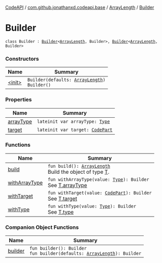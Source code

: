 [CodeAPI](../../../index.md) / [com.github.jonathanxd.codeapi.base](../../index.md) / [ArrayLength](../index.md) / [Builder](.)

# Builder

`class Builder : `[`Builder`](../../-array-access/-builder/index.md)`<`[`ArrayLength`](../index.md)`, Builder>, `[`Builder`](../../-typed/-builder/index.md)`<`[`ArrayLength`](../index.md)`, Builder>`

### Constructors

| Name | Summary |
|---|---|
| [&lt;init&gt;](-init-.md) | `Builder(defaults: `[`ArrayLength`](../index.md)`)`<br>`Builder()` |

### Properties

| Name | Summary |
|---|---|
| [arrayType](array-type.md) | `lateinit var arrayType: `[`Type`](http://docs.oracle.com/javase/6/docs/api/java/lang/reflect/Type.html) |
| [target](target.md) | `lateinit var target: `[`CodePart`](../../../com.github.jonathanxd.codeapi/-code-part/index.md) |

### Functions

| Name | Summary |
|---|---|
| [build](build.md) | `fun build(): `[`ArrayLength`](../index.md)<br>Build the object of type [T](#). |
| [withArrayType](with-array-type.md) | `fun withArrayType(value: `[`Type`](http://docs.oracle.com/javase/6/docs/api/java/lang/reflect/Type.html)`): Builder`<br>See [T.arrayType](#) |
| [withTarget](with-target.md) | `fun withTarget(value: `[`CodePart`](../../../com.github.jonathanxd.codeapi/-code-part/index.md)`): Builder`<br>See [T.target](#) |
| [withType](with-type.md) | `fun withType(value: `[`Type`](http://docs.oracle.com/javase/6/docs/api/java/lang/reflect/Type.html)`): Builder`<br>See [T.type](#) |

### Companion Object Functions

| Name | Summary |
|---|---|
| [builder](builder.md) | `fun builder(): Builder`<br>`fun builder(defaults: `[`ArrayLength`](../index.md)`): Builder` |
